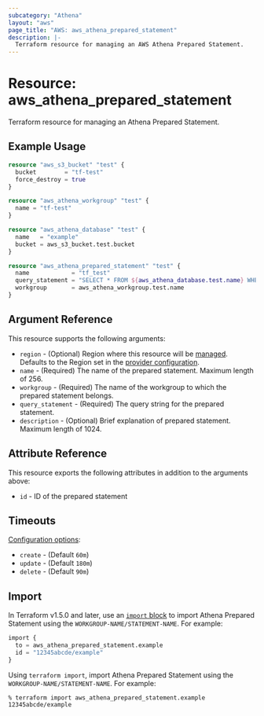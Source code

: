 ```yaml
---
subcategory: "Athena"
layout: "aws"
page_title: "AWS: aws_athena_prepared_statement"
description: |-
  Terraform resource for managing an AWS Athena Prepared Statement.
---
```


# Resource: aws_athena_prepared_statement

Terraform resource for managing an Athena Prepared Statement.

## Example Usage

```terraform
resource "aws_s3_bucket" "test" {
  bucket        = "tf-test"
  force_destroy = true
}

resource "aws_athena_workgroup" "test" {
  name = "tf-test"
}

resource "aws_athena_database" "test" {
  name   = "example"
  bucket = aws_s3_bucket.test.bucket
}

resource "aws_athena_prepared_statement" "test" {
  name            = "tf_test"
  query_statement = "SELECT * FROM ${aws_athena_database.test.name} WHERE x = ?"
  workgroup       = aws_athena_workgroup.test.name
}
```

## Argument Reference

This resource supports the following arguments:

* `region` - (Optional) Region where this resource will be [managed](https://docs.aws.amazon.com/general/latest/gr/rande.html#regional-endpoints). Defaults to the Region set in the [provider configuration](https://registry.terraform.io/providers/hashicorp/aws/latest/docs#aws-configuration-reference).
* `name` - (Required) The name of the prepared statement. Maximum length of 256.
* `workgroup` - (Required) The name of the workgroup to which the prepared statement belongs.
* `query_statement` - (Required) The query string for the prepared statement.
* `description` - (Optional) Brief explanation of prepared statement. Maximum length of 1024.

## Attribute Reference

This resource exports the following attributes in addition to the arguments above:

* `id` - ID of the prepared statement

## Timeouts

[Configuration options](https://developer.hashicorp.com/terraform/language/resources/syntax#operation-timeouts):

* `create` - (Default `60m`)
* `update` - (Default `180m`)
* `delete` - (Default `90m`)

## Import

In Terraform v1.5.0 and later, use an [`import` block](https://developer.hashicorp.com/terraform/language/import) to import Athena Prepared Statement using the `WORKGROUP-NAME/STATEMENT-NAME`. For example:

```terraform
import {
  to = aws_athena_prepared_statement.example
  id = "12345abcde/example"
}
```

Using `terraform import`, import Athena Prepared Statement using the `WORKGROUP-NAME/STATEMENT-NAME`. For example:

```console
% terraform import aws_athena_prepared_statement.example 12345abcde/example 
```
